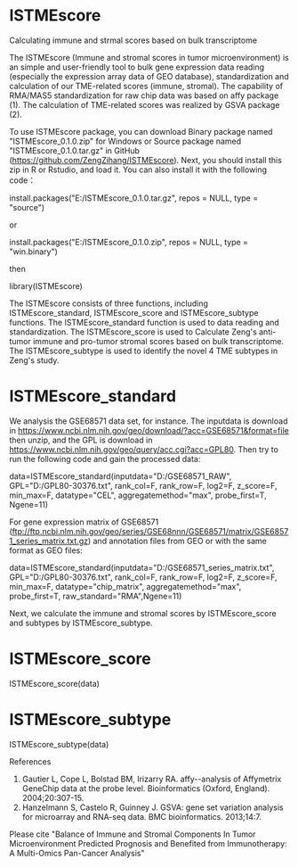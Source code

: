 # ISTMEscore
Calculating immune and strmal scores based on bulk transcriptome

The ISTMEscore (Immune and stromal scores in tumor microenvironment) is an simple and user-friendly tool to bulk gene expression data reading (especially the expression array data of GEO database), standardization and calculation of our TME-related scores (immune, stromal). The capability of RMA/MAS5 standardization for raw chip data was based on affy package (1). The calculation of TME-related scores was realized by GSVA package (2).

To use ISTMEscore package, you can download Binary package named "ISTMEscore_0.1.0.zip" for Windows or Source package named "ISTMEscore_0.1.0.tar.gz" in GitHub (https://github.com/ZengZihang/ISTMEscore). Next, you should install this zip in R or Rstudio, and load it. You can also install it with the following code：

install.packages("E:/ISTMEscore_0.1.0.tar.gz", repos = NULL, type = "source")

or

install.packages("E:/ISTMEscore_0.1.0.zip", repos = NULL, type = "win.binary")

then

library(ISTMEscore)

The ISTMEscore consists of three functions, including ISTMEscore_standard, ISTMEscore_score and ISTMEscore_subtype functions. The ISTMEscore_standard function is used to data reading and standardization. The ISTMEscore_score is used to Calculate Zeng's anti-tumor immune and pro-tumor stromal scores based on bulk transcriptome. The ISTMEscore_subtype is used to identify the novel 4 TME subtypes in Zeng's study.


# ISTMEscore_standard
We analysis the GSE68571 data set, for instance. The inputdata is download in https://www.ncbi.nlm.nih.gov/geo/download/?acc=GSE68571&format=file then unzip, and the GPL is download in https://www.ncbi.nlm.nih.gov/geo/query/acc.cgi?acc=GPL80. Then try to run the following code and gain the processed data:

data=ISTMEscore_standard(inputdata="D:/GSE68571_RAW", GPL="D:/GPL80-30376.txt", rank_col=F, rank_row=F, log2=F, z_score=F, min_max=F, datatype="CEL", aggregatemethod="max", probe_first=T, Ngene=11)

For gene expression matrix of GSE68571 (ftp://ftp.ncbi.nlm.nih.gov/geo/series/GSE68nnn/GSE68571/matrix/GSE68571_series_matrix.txt.gz) and annotation files from GEO or with the same format as GEO files: 

data=ISTMEscore_standard(inputdata="D:/GSE68571_series_matrix.txt", GPL="D:/GPL80-30376.txt", rank_col=F, rank_row=F, log2=F, z_score=F, min_max=F, datatype="chip_matrix", aggregatemethod="max", probe_first=T, raw_standard="RMA",Ngene=11)

Next, we calculate the immune and stromal scores by ISTMEscore_score and subtypes by ISTMEscore_subtype.
# ISTMEscore_score
ISTMEscore_score(data)

# ISTMEscore_subtype
ISTMEscore_subtype(data)

References
1.	Gautier L, Cope L, Bolstad BM, Irizarry RA. affy--analysis of Affymetrix GeneChip data at the probe level. Bioinformatics (Oxford, England). 2004;20:307-15.
2.	Hanzelmann S, Castelo R, Guinney J. GSVA: gene set variation analysis for microarray and RNA-seq data. BMC bioinformatics. 2013;14:7.

Please cite "Balance of Immune and Stromal Components In Tumor Microenvironment Predicted Prognosis and Benefited from Immunotherapy: A Multi-Omics Pan-Cancer Analysis"
